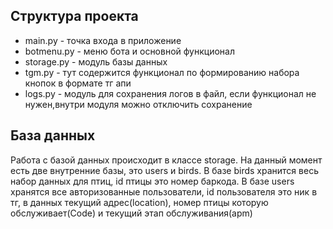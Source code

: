 ## Структура проекта
- main.py - точка входа в приложение
- botmenu.py - меню бота и основной функционал
- storage.py - модуль базы данных
- tgm.py - тут содержится функционал по формированию набора кнопок в формате тг апи
- logs.py - модуль для сохранения логов в файл, если функционал не нужен,внутри модуля можно отключить сохранение

## База данных
Работа с базой данных происходит в классе storage. На данный момент есть две внутренние базы, это users и birds.
В базе birds хранится весь набор данных для птиц, id птицы это номер баркода.
В базе users хранятся все авторизованные пользователи, id пользователя это ник в тг, в данных текущий адрес(location), номер птицы которую обслуживает(Code) и текущий этап обслуживания(apm)